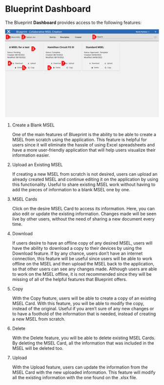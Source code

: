 # Blueprint Dashboard

The Blueprint **Dashboard** provides access to the following features:

![Blueprint Dashboard](../../assets/img/blueprint-dashboard.png)

1. Create a Blank MSEL

    One of the main features of Blueprint is the ability to be able to create a MSEL from scratch using the application. This feature is helpful for users since it will eliminate the hassle of using Excel spreadsheets and have a more user-friendly application that will help users visualize their information easier.
    
2. Upload an Existing MSEL

    If creating a new MSEL from scratch is not desired, users can upload an already created MSEL and continue editing it on the application by using this functionality. Useful to share existing MSEL work without having to add the pieces of information to a blank MSEL one by one.
    
3. MSEL Cards

    Click on the desire MSEL Card to access its information. Here, you can also edit or update the existing information. Changes made will be seen live by other users, without the need of sharing a new document every time.
    
4.  Download

    If users desire to have an offline copy of any desired MSEL, users will have the ability to download a copy to their devices by using the Download feature. If by any chance, users don’t have an internet connection, this feature will be useful since users will be able to work offline on the MSEL and then upload the MSEL back to the application, so that other users can see any changes made. Although users are able to work on the MSEL offline, it is not recommended since they will be missing of all of the helpful features that Blueprint offers.
    
5. Copy

    With the Copy feature, users will be able to create a copy of an existing MSEL Card. With this feature, you will be able to modify the copy, instead of the original. Useful if you aren’t sure of any new changes or to have a foothold of the information that is needed, instead of creating a new MSEL from scratch.
    
6.  Delete

    With the Delete feature, you will be able to delete existing MSEL Cards. By deleting the MSEL Card, all the information that was included in the MSEL will be deleted too.
    
7.  Upload

    With the Upload feature, users can update the information from the MSEL Card with the new uploaded information. This feature will modify all the existing information with the one found on the .xlsx file.


